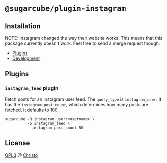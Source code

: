 # `@sugarcube/plugin-instagram`

## Installation

NOTE: Instagram changed the way their website works. This means that this
package currently doesn't work. Feel free to send a merge request though.

- [Plugins](#plugins)
- [Development](#development)

## Plugins

### `instagram_feed` plugin

Fetch posts for an Instagram user feed. The `query_type` is
`instagram_user`. It has the `instagram.post_count`, which determines how many
posts are fetched. It defaults to 100.

```shell
sugarcube -Q instagram_user:<username> \
          -p instagram_feed \
          --instagram.post_count 50
```

## License

[GPL3](./LICENSE) @ [Christo](christo@cryptodrunks.net)
